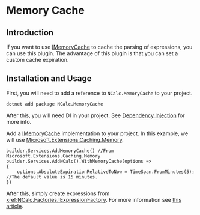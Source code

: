 ﻿# Memory Cache

## Introduction

If you want to use [IMemoryCache](https://learn.microsoft.com/en-us/dotnet/api/microsoft.extensions.caching.memory.imemorycache) to cache the parsing of expressions, you can use this plugin. The advantage of this plugin is that you can set a custom cache expiration.

## Installation and Usage

First, you will need to add a reference to `NCalc.MemoryCache` to your project.
```shell
dotnet add package NCalc.MemoryCache
```

After this, you will need DI in your project. See [Dependency Injection](../dependency_injection.md) for more info.

Add a [IMemoryCache](https://learn.microsoft.com/en-us/dotnet/api/microsoft.extensions.caching.memory.imemorycache) implementation to your project. 
In this example, we will use [Microsoft.Extensions.Caching.Memory](https://www.nuget.org/packages/Microsoft.Extensions.Caching.Memory).

```
builder.Services.AddMemoryCache() //From Microsoft.Extensions.Caching.Memory
builder.Services.AddNCalc().WithMemoryCache(options =>
{
    options.AbsoluteExpirationRelativeToNow = TimeSpan.FromMinutes(5); //The default value is 15 minutes.
})
```

After this, simply create expressions from <xref:NCalc.Factories.IExpressionFactory>. For more information see [this article](../dependency_injection.md).